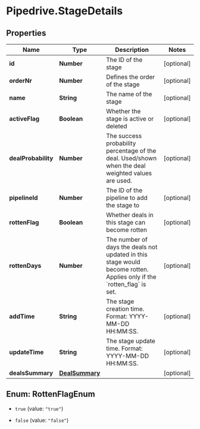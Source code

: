 # Pipedrive.StageDetails

## Properties

Name | Type | Description | Notes
------------ | ------------- | ------------- | -------------
**id** | **Number** | The ID of the stage | [optional] 
**orderNr** | **Number** | Defines the order of the stage | [optional] 
**name** | **String** | The name of the stage | [optional] 
**activeFlag** | **Boolean** | Whether the stage is active or deleted | [optional] 
**dealProbability** | **Number** | The success probability percentage of the deal. Used/shown when the deal weighted values are used. | [optional] 
**pipelineId** | **Number** | The ID of the pipeline to add the stage to | [optional] 
**rottenFlag** | **Boolean** | Whether deals in this stage can become rotten | [optional] 
**rottenDays** | **Number** | The number of days the deals not updated in this stage would become rotten. Applies only if the &#x60;rotten_flag&#x60; is set. | [optional] 
**addTime** | **String** | The stage creation time. Format: YYYY-MM-DD HH:MM:SS. | [optional] 
**updateTime** | **String** | The stage update time. Format: YYYY-MM-DD HH:MM:SS. | [optional] 
**dealsSummary** | [**DealSummary**](DealSummary.md) |  | [optional] 



## Enum: RottenFlagEnum


* `true` (value: `"true"`)

* `false` (value: `"false"`)




